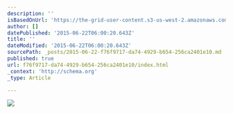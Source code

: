 ```yaml
---
description: ''
isBasedOnUrl: 'https://the-grid-user-content.s3-us-west-2.amazonaws.com/f5fc567a-7043-44e4-8312-0da89b9a24a4.jpg'
author: []
datePublished: '2015-06-22T06:00:20.643Z'
title: ''
dateModified: '2015-06-22T06:00:20.643Z'
sourcePath: _posts/2015-06-22-f76f9717-da74-4929-b654-256ca2401e10.md
published: true
url: f76f9717-da74-4929-b654-256ca2401e10/index.html
_context: 'http://schema.org'
_type: Article

---
```

![](https://the-grid-user-content.s3-us-west-2.amazonaws.com/f5fc567a-7043-44e4-8312-0da89b9a24a4.jpg)